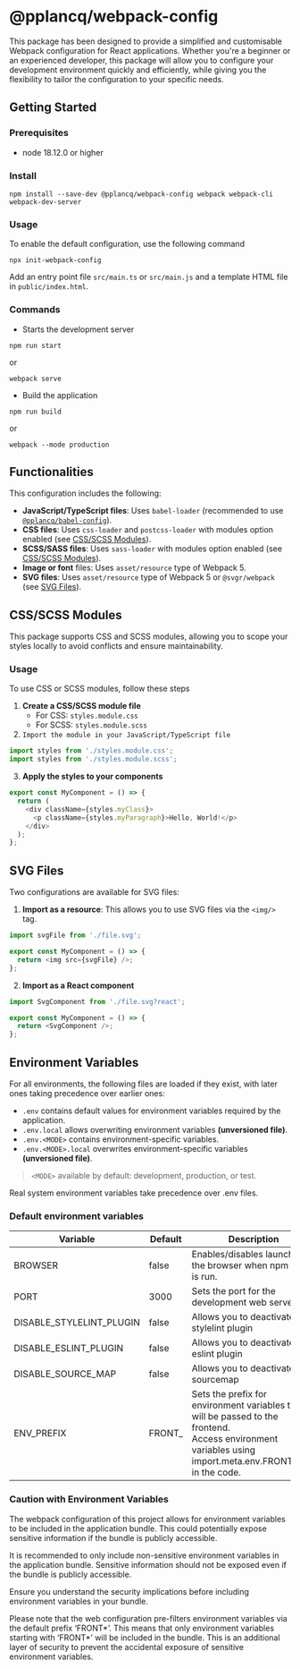# @pplancq/webpack-config

This package has been designed to provide a simplified and customisable Webpack configuration for React applications.
Whether you're a beginner or an experienced developer, this package will allow you to configure your development environment quickly and efficiently,
while giving you the flexibility to tailor the configuration to your specific needs.

## Getting Started

### Prerequisites

- node 18.12.0 or higher

### Install

```shell
npm install --save-dev @pplancq/webpack-config webpack webpack-cli webpack-dev-server
```

### Usage

To enable the default configuration, use the following command

```shell
npx init-webpack-config
```

Add an entry point file `src/main.ts` or `src/main.js` and a template HTML file in `public/index.html`.

### Commands

- Starts the development server

```shell
npm run start
```

or

```shell
webpack serve
```

- Build the application

```shell
npm run build
```

or

```shell
webpack --mode production
```

## Functionalities

This configuration includes the following:

- **JavaScript/TypeScript files**: Uses `babel-loader` (recommended to use [`@pplancq/babel-config`](https://www.npmjs.com/package/@pplancq/babel-config)).
- **CSS files**: Uses `css-loader` and `postcss-loader` with modules option enabled (see [CSS/SCSS Modules](#cssscss-modules)).
- **SCSS/SASS files**: Uses `sass-loader` with modules option enabled (see [CSS/SCSS Modules](#cssscss-modules)).
- **Image or font** files: Uses `asset/resource` type of Webpack 5.
- **SVG files**: Uses `asset/resource` type of Webpack 5 or `@svgr/webpack` (see [SVG Files](#svg-files)).

## CSS/SCSS Modules

This package supports CSS and SCSS modules, allowing you to scope your styles locally to avoid conflicts and ensure maintainability.

### Usage

To use CSS or SCSS modules, follow these steps

1. **Create a CSS/SCSS module file**
   - For CSS: `styles.module.css`
   - For SCSS: `styles.module.scss`
2. `Import the module in your JavaScript/TypeScript file`

```JavaScript
import styles from './styles.module.css';
import styles from './styles.module.scss';
```

3. **Apply the styles to your components**

```JavaScript
export const MyComponent = () => {
  return (
    <div className={styles.myClass}>
      <p className={styles.myParagraph}>Hello, World!</p>
    </div>
  );
};
```

## SVG Files

Two configurations are available for SVG files:

1. **Import as a resource**: This allows you to use SVG files via the `<img/>` tag.

```javascript
import svgFile from './file.svg';

export const MyComponent = () => {
  return <img src={svgFile} />;
};
```

2. **Import as a React component**

```javascript
import SvgComponent from './file.svg?react';

export const MyComponent = () => {
  return <SvgComponent />;
};
```

## Environment Variables

For all environments, the following files are loaded if they exist, with later ones taking precedence over earlier ones:

- `.env` contains default values for environment variables required by the application.
- `.env.local` allows overwriting environment variables **(unversioned file)**.
- `.env.<MODE>` contains environment-specific variables.
- `.env.<MODE>.local` overwrites environment-specific variables **(unversioned file)**.

> `<MODE>` available by default: development, production, or test.

Real system environment variables take precedence over .env files.

### Default environment variables

| Variable                 | Default | Description                                                                                                                                                  |
| ------------------------ | ------- | ------------------------------------------------------------------------------------------------------------------------------------------------------------ |
| BROWSER                  | false   | Enables/disables launching the browser when npm start is run.                                                                                                |
| PORT                     | 3000    | Sets the port for the development web server.                                                                                                                |
| DISABLE_STYLELINT_PLUGIN | false   | Allows you to deactivate the stylelint plugin                                                                                                                |
| DISABLE_ESLINT_PLUGIN    | false   | Allows you to deactivate the eslint plugin                                                                                                                   |
| DISABLE_SOURCE_MAP       | false   | Allows you to deactivate the sourcemap                                                                                                                       |
| ENV_PREFIX               | FRONT\_ | Sets the prefix for environment variables that will be passed to the frontend.<br/>Access environment variables using import.meta.env.FRONT_FOO in the code. |

### Caution with Environment Variables

The webpack configuration of this project allows for environment variables to be included in the application bundle. This could potentially expose sensitive information if the bundle is publicly accessible.

It is recommended to only include non-sensitive environment variables in the application bundle. Sensitive information should not be exposed even if the bundle is publicly accessible.

Ensure you understand the security implications before including environment variables in your bundle.

Please note that the web configuration pre-filters environment variables via the default prefix ‘FRONT*’. This means that only environment variables starting with ‘FRONT*’ will be included in the bundle. This is an additional layer of security to prevent the accidental exposure of sensitive environment variables.
